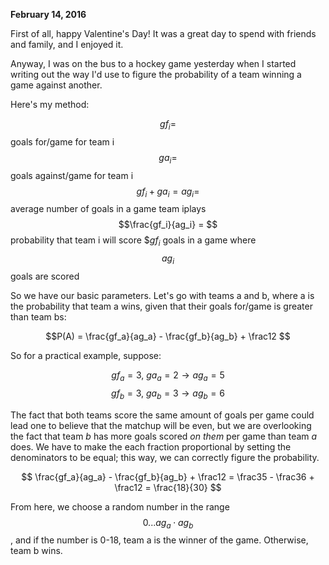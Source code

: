 **February 14, 2016**

First of all, happy Valentine's Day! It was a great day to spend with friends and family, and I enjoyed it.

Anyway, I was on the bus to a hockey game yesterday when I started writing out the way I'd use to figure the probability of a team winning a game against another.

Here's my method:

$$gf_i = $$ goals for/game for team i
$$ga_i = $$ goals against/game for team i
$$gf_i + ga_i = ag_i = $$ average number of goals in a game team iplays
$$\frac{gf_i}{ag_i} = $$ probability that team i will score $$gf_i$ goals in a game where $$ag_i$$ goals are scored

So we have our basic parameters. Let's go with teams a and b, where a is the probability that team a wins, given that their goals for/game is greater than team bs:

$$P(A) = \frac{gf_a}{ag_a} - \frac{gf_b}{ag_b} + \frac12 $$

So for a practical example, suppose:

$$ gf_a = 3, \ ga_a = 2 \rightarrow ag_a = 5 $$
$$ gf_b = 3, \ ga_b = 3 \rightarrow ag_b = 6 $$

The fact that both teams score the same amount of goals per game could lead one to believe that the matchup will be even, but we are overlooking the fact that team $b$ has more goals scored *on them* per game than team $a$ does. We have to make the each fraction proportional by setting the denominators to be equal; this way, we can correctly figure the probability.

$$ \frac{gf_a}{ag_a} - \frac{gf_b}{ag_b} + \frac12 = \frac35 - \frac36 + \frac12 = \frac{18}{30} $$

From here, we choose a random number in the range $$0... ag_a \cdot ag_b$$, and if the number is 0-18, team a is the winner of the game. Otherwise, team b wins.
